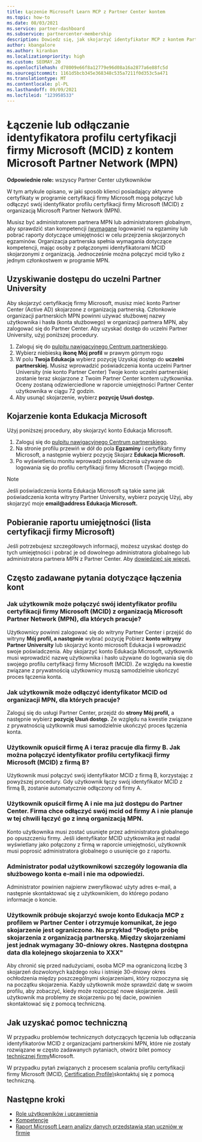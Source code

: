 ```yaml
---
title: Łączenie Microsoft Learn MCP z Partner Center kontem
ms.topic: how-to
ms.date: 08/03/2021
ms.service: partner-dashboard
ms.subservice: partnercenter-membership
description: Dowiedz się, jak skojarzyć identyfikator MCP z kontem Partner Center, aby twoja firma widziała ścieżki szkoleniowe i szkoleniowe podjęte w kierunku kompetencji.
author: kbangalore
ms.author: kiranban
ms.localizationpriority: high
ms.custom: SEOMAY.20
ms.openlocfilehash: d78009e66f8a12779e96d08a16a2877a6e88fc5d
ms.sourcegitcommit: 1161d5bcb345e368348c535a7211f0d353c5a471
ms.translationtype: MT
ms.contentlocale: pl-PL
ms.lasthandoff: 09/09/2021
ms.locfileid: "123958533"
---
```

# <a name="link-or-unlink-a-microsoft-certification-profile-id-mcid-to-a-microsoft-partner-network-mpn-account"></a>Łączenie lub odłączanie identyfikatora profilu certyfikacji firmy Microsoft (MCID) z kontem Microsoft Partner Network (MPN)

**Odpowiednie role:** wszyscy Partner Center użytkowników

W tym artykule opisano, w jaki sposób klienci posiadający aktywne certyfikaty w programie certyfikacji firmy Microsoft mogą połączyć lub odłączyć swój identyfikator profilu certyfikacji firmy Microsoft (MCID) z organizacją Microsoft Partner Network (MPN).

Musisz być administratorem partnera MPN lub administratorem globalnym, aby sprawdzić stan kompetencji [(wymagane](https://partner.microsoft.com/pcv/partnership/competencies) logowanie) na egzaminy lub pobrać raporty dotyczące umiejętności w celu przejrzenia skojarzonych egzaminów. Organizacja partnerska spełnia wymagania dotyczące kompetencji, mając osoby z połączonymi identyfikatorami MCID skojarzonymi z organizacją. Jednocześnie można połączyć mcid tylko z jednym członkostwem w programie MPN.

## <a name="get-partner-university-access"></a>Uzyskiwanie dostępu do uczelni Partner University

Aby skojarzyć certyfikację firmy Microsoft, musisz mieć konto Partner Center (Active AD) skojarzone z organizacją partnerską. Członkowie organizacji partnerskich MPN powinni używać służbowej nazwy użytkownika i hasła (konta służbowego) w organizacji partnera MPN, aby zalogować się do Partner Center.
Aby uzyskać dostęp do uczelni Partner University, użyj poniższej procedury.

1. Zaloguj się do [pulpitu nawigacyjnego Centrum partnerskiego](https://partner.microsoft.com/dashboard/).
2. Wybierz niebieską **ikonę Mój profil** w prawym górnym rogu
3. W polu **Twoja Edukacja** wybierz pozycję Uzyskaj dostęp do **uczelni partnerskiej.** Musisz wprowadzić poświadczenia konta uczelni Partner University (nie konto Partner Center) Twoje konto uczelni partnerskiej zostanie teraz skojarzone z Twoim Partner Center kontem użytkownika. Oceny zostaną odzwierciedlone w raporcie umiejętności Partner Center użytkownika w ciągu 72 godzin.
4. Aby usunąć skojarzenie, wybierz **pozycję Usuń dostęp.**

## <a name="associate-a-microsoft-learning-account"></a>Kojarzenie konta Edukacja Microsoft

Użyj poniższej procedury, aby skojarzyć konto Edukacja Microsoft. 

1. Zaloguj się do [pulpitu nawigacyjnego Centrum partnerskiego](https://partner.microsoft.com/dashboard/).
2. Na stronie profilu przewiń w dół do pola **Egzaminy** i certyfikaty firmy Microsoft, a następnie wybierz pozycję Skojarz **Edukacja Microsoft.**
3. Po wyświetleniu monitu wprowadź poświadczenia używane do logowania się do profilu certyfikacji firmy Microsoft (Twojego mcid).

>[!NOTE]
>Jeśli poświadczenia konta Edukacja Microsoft są takie same jak poświadczenia konta witryny Partner University, wybierz pozycję Użyj, aby skojarzyć moje **email@address Edukacja Microsoft.**

## <a name="download-skills-report-microsoft-certification-list"></a>Pobieranie raportu umiejętności (lista certyfikacji firmy Microsoft)
Jeśli potrzebujesz szczegółowych informacji, możesz uzyskać dostęp do tych umiejętności i pobrać je od dowolnego administratora globalnego lub administratora partnera MPN z Partner Center. Aby [dowiedzieć się więcej.](./mpn-skills-report.md#view-skills-report-data)


## <a name="frequently-asked-questions-about-linking-accounts"></a>Często zadawane pytania dotyczące łączenia kont

### <a name="how-can-a-user-link-their-microsoft-certification-profile-id-mcid-with-the-microsoft-partner-network-mpn-organization-they-work-for"></a>Jak użytkownik może połączyć swój identyfikator profilu certyfikacji firmy Microsoft (MCID) z organizacją Microsoft Partner Network (MPN), dla których pracuje?

Użytkownicy powinni zalogować się do witryny Partner Center i przejść do witryny **Mój profil, a następnie** wybrać pozycję Pobierz **konto witryny Partner University** lub skojarzyć konto microsoft Edukacja **i** wprowadzić swoje poświadczenia. Aby skojarzyć konto Edukacja Microsoft, użytkownik musi wprowadzić nazwę użytkownika i hasło używane do logowania się do swojego profilu certyfikacji firmy Microsoft (MCID). Ze względu na kwestie związane z prywatnością użytkownicy muszą samodzielnie ukończyć proces łączenia konta.  

### <a name="how-can-a-user-unlink-their-mcid-from-the-mpn-organization-they-work-for"></a>Jak użytkownik może odłączyć identyfikator MCID od organizacji MPN, dla których pracuje?

Zaloguj się do usługi Partner Center, przejdź do **strony Mój profil,** a następnie wybierz **pozycję Usuń dostęp.** Ze względu na kwestie związane z prywatnością użytkownik musi samodzielnie ukończyć proces łączenia konta.

### <a name="the-user-left-company-a-and-now-works-for-company-b-how-can-they-link-their-microsoft-certification-profile-id-mcid-with-company-b"></a>Użytkownik opuścił firmę A i teraz pracuje dla firmy B. Jak można połączyć identyfikator profilu certyfikacji firmy Microsoft (MCID) z firmą B?

Użytkownik musi połączyć swój identyfikator MCID z firmą B, korzystając z powyższej procedury. Gdy użytkownik łączy swój identyfikator MCID z firmą B, zostanie automatycznie odłączony od firmy A.

### <a name="the-user-left-company-a-and-no-longer-has-access-to-partner-center-they-want-to-unlink-their-mcid-from-company-a-and-are-not-planning-to-link-it-with-another-mpn-organization-at-the-moment"></a>Użytkownik opuścił firmę A i nie ma już dostępu do Partner Center. Firma chce odłączyć swój mcid od firmy A i nie planuje w tej chwili łączyć go z inną organizacją MPN.

Konto użytkownika musi zostać usunięte przez administratora globalnego po opuszczeniu firmy. Jeśli identyfikator MCID użytkownika jest nadal wyświetlany jako połączony z firmą w raporcie umiejętności, użytkownik musi poprosić administratora globalnego o usunięcie go z raportu.

### <a name="the-admin-provided-sign-in-details-for-a-work-email-account-to-a-user-and-they-have-had-no-response"></a>Administrator podał użytkownikowi szczegóły logowania dla służbowego konta e-mail i nie ma odpowiedzi.

Administrator powinien najpierw zweryfikować użyty adres e-mail, a następnie skontaktować się z użytkownikiem, do którego podano informacje o koncie.

### <a name="a-user-tries-to-associate-their-mcp-learning-account-to-their-profile-in-partner-center-and-receives-a-message-that-their-association-is-limited-for-example-you-have-attempted-to-associate-with-a-partner-organization-however-we-require-a-period-of-30-days-between-associations-your-next-available-date-for-a-subsequent-association-is-xxx"></a>Użytkownik próbuje skojarzyć swoje konto Edukacja MCP z profilem w Partner Center i otrzymuje komunikat, że jego skojarzenie jest ograniczone. Na przykład "Podjęto próbę skojarzenia z organizacją partnerską. Między skojarzeniami jest jednak wymagany 30-dniowy okres. Następna dostępna data dla kolejnego skojarzenia to XXX"

Aby chronić się przed nadużyciami, osoba MCP ma ograniczoną liczbę 3 skojarzeń dozwolonych każdego roku i istnieje 30-dniowy okres ochłodzenia między poszczególnymi skojarzeniami, który rozpoczyna się na początku skojarzenia. Każdy użytkownik może sprawdzić datę w swoim profilu, aby zobaczyć, kiedy może rozpocząć nowe skojarzenie. Jeśli użytkownik ma problemy ze skojarzeniu po tej dacie, powinien skontaktować się z pomocą techniczną.  

## <a name="how-to-get-support"></a>Jak uzyskać pomoc techniczną

W przypadku problemów technicznych dotyczących łączenia lub odłączania identyfikatorów MCID z organizacjami partnerskimi MPN, które nie zostały rozwiązane w często zadawanych pytaniach, otwórz bilet pomocy [technicznej firmy](https://partner.microsoft.com/support)Microsoft.

W przypadku pytań związanych z procesem scalania profilu certyfikacji firmy Microsoft (MCID, [Certification Profile)](https://aka.ms/mcpforum)skontaktuj się z pomocą techniczną.

## <a name="next-steps"></a>Następne kroki

- [Role użytkowników i uprawnienia](./permissions-overview.md)
- [Kompetencje](https://partner.microsoft.com/membership/competencies)
- [Raport Microsoft Learn analizy danych przedstawia stan uczniów w firmie](ms-learn-analytics.md)
